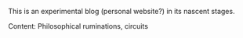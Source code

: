 This is an experimental blog (personal website?) in its nascent stages.

Content: Philosophical ruminations, circuits
